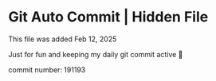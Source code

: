 # Git Auto Commit | Hidden File

This file was added Feb 12, 2025

Just for fun and keeping my daily git commit active 🤪

commit number: 191193
